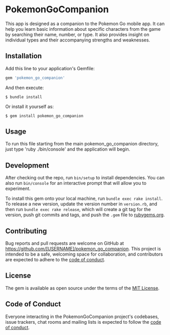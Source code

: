 # PokemonGoCompanion

This app is designed as a companion to the Pokemon Go mobile app.  It can help you learn basic information about specific characters from the game by searching their name, number, or type.  It also provides insight on individual types and their accompanying strengths and weaknesses.

## Installation

Add this line to your application's Gemfile:

```ruby
gem 'pokemon_go_companion'
```

And then execute:

    $ bundle install

Or install it yourself as:

    $ gem install pokemon_go_companion

## Usage

To run this file starting from the main pokemon_go_companion directory, just type 'ruby ./bin/console' and the application will begin.

## Development

After checking out the repo, run `bin/setup` to install dependencies. You can also run `bin/console` for an interactive prompt that will allow you to experiment.

To install this gem onto your local machine, run `bundle exec rake install`. To release a new version, update the version number in `version.rb`, and then run `bundle exec rake release`, which will create a git tag for the version, push git commits and tags, and push the `.gem` file to [rubygems.org](https://rubygems.org).

## Contributing

Bug reports and pull requests are welcome on GitHub at https://github.com/[USERNAME]/pokemon_go_companion. This project is intended to be a safe, welcoming space for collaboration, and contributors are expected to adhere to the [code of conduct](https://github.com/[USERNAME]/pokemon_go_companion/blob/master/CODE_OF_CONDUCT.md).


## License

The gem is available as open source under the terms of the [MIT License](https://opensource.org/licenses/MIT).

## Code of Conduct

Everyone interacting in the PokemonGoCompanion project's codebases, issue trackers, chat rooms and mailing lists is expected to follow the [code of conduct](https://github.com/[USERNAME]/pokemon_go_companion/blob/master/CODE_OF_CONDUCT.md).
